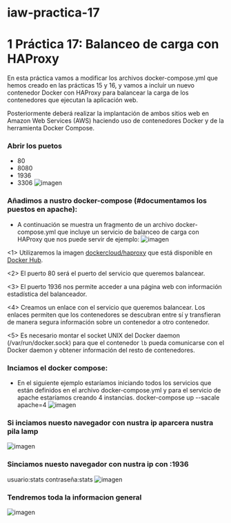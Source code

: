 # iaw-practica-17

# 1 Práctica 17: Balanceo de carga con HAProxy
En esta práctica vamos a modificar los archivos docker-compose.yml que hemos creado en las prácticas 15 y 16, y vamos a incluir un nuevo contenedor Docker con HAProxy para balancear la carga de los contenedores que ejecutan la aplicación web.

Posteriormente deberá realizar la implantación de ambos sitios web en Amazon Web Services (AWS) haciendo uso de contenedores Docker y de la herramienta Docker Compose.

### Abrir los puetos
+ 80
+ 8080
+ 1936
+ 3306
![imagen](https://github.com/jesus2307/iaw-practica-17/blob/main/imagen/Captura33.PNG "imagen")
### Añadimos a nustro docker-compose (#documentamos los puestos en apache):
* A continuación se muestra un fragmento de un archivo docker-compose.yml que incluye un servicio de balanceo de carga con HAProxy que nos puede servir de ejemplo:
![imagen](https://github.com/jesus2307/iaw-practica-17/blob/main/imagen/3.PNG "imagen")
<p>&lt;1&gt; Utilizaremos la imagen <a href="https://hub.docker.com/r/dockercloud/haproxy">dockercloud/haproxy</a> que está disponible en <a href="https://hub.docker.com/">Docker Hub</a>.</p>
<p>&lt;2&gt; El puerto 80 será el puerto del servicio que queremos balancear.</p>
<p>&lt;3&gt; El puerto 1936 nos permite acceder a una página web con información estadística del balanceador.</p>
<p>&lt;4&gt; Creamos un enlace con el servicio que queremos balancear. Los enlaces permiten que los contenedores se descubran entre sí y transfieran de manera segura información sobre un contenedor a otro contenedor.</p>
<p>&lt;5&gt; Es necesario montar el socket UNIX del Docker daemon (/var/run/docker.sock) para que el contenedor <code>lb</code> pueda comunicarse con el Docker daemon y obtener información del resto de contenedores.</p>

### Inciamos el docker compose:
* En el siguiente ejemplo estaríamos iniciando todos los servicios que están definidos en el archivo docker-compose.yml y para el servicio de apache estaríamos creando 4 instancias.
docker-compose up --sacale apache=4
![imagen](https://github.com/jesus2307/iaw-practica-17/blob/main/imagen/compose.PNG "imagen")
### Si inciamos nuesto navegador con nustra ip aparcera nustra pila lamp
![imagen](https://github.com/jesus2307/iaw-practica-17/blob/main/imagen/capturass.PNG "imagen")
### Sinciamos nuesto navegador con nustra ip con :1936
usuario:stats
contraseña:stats
![imagen](https://github.com/jesus2307/iaw-practica-17/blob/main/imagen/1.PNG "imagen")
### Tendremos toda la informacion general 
![imagen](https://github.com/jesus2307/iaw-practica-17/blob/main/imagen/captura3.PNG "imagen")
